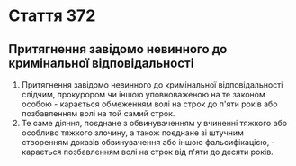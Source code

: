 Cтаття 372
====
Притягнення завідомо невинного до кримінальної відповідальності
----
1. Притягнення завідомо невинного до кримінальної відповідальності слідчим, прокурором чи іншою уповноваженою на те законом особою -
карається обмеженням волі на строк до п'яти років або позбавленням волі на той самий строк.
2. Те саме діяння, поєднане з обвинуваченням у вчиненні тяжкого або особливо тяжкого злочину, а також поєднане зі штучним створенням доказів обвинувачення або іншою фальсифікацією, -
карається позбавленням волі на строк від п'яти до десяти років.
